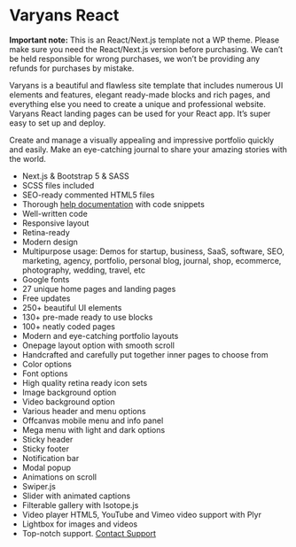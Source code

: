 # Varyans React

<p><strong>Important note:</strong> This is an React/Next.js template not a WP theme. Please make sure you need the React/Next.js version before purchasing. We can’t be held responsible for wrong purchases, we won’t be providing any refunds for purchases by mistake.</p>

<p>Varyans is a beautiful and flawless site template that includes numerous UI elements and features, elegant ready-made blocks and rich pages, and everything else you need to create a unique and professional website. Varyans React landing pages can be used for your React app. It’s super easy to set up and deploy.</p>

<p>Create and manage a visually appealing and impressive portfolio quickly and easily. Make an eye-catching journal to share your amazing stories with the world.</p>

<ul>
<li>Next.js &amp; Bootstrap 5 &amp; SASS
</li>
<li>SCSS files included
</li>
<li>SEO-ready commented HTML5 files
</li>
<li>Thorough <a href="https://Varyans-react.netlify.app/docs" rel="nofollow">help documentation</a> with code snippets
</li>
<li>Well-written code
</li>
<li>Responsive layout
</li>
<li>Retina-ready
</li>
<li>Modern design
</li>
<li>Multipurpose usage: Demos for startup, business, SaaS, software, SEO, marketing, agency, portfolio, personal blog, journal, shop, ecommerce, photography, wedding, travel, etc
</li>
<li>Google fonts
</li>
<li>27 unique home pages and landing pages
</li>
<li>Free updates
</li>
<li>250+ beautiful UI elements
</li>
<li>130+ pre-made ready to use blocks
</li>
<li>100+ neatly coded pages
</li>
<li>Modern and eye-catching portfolio layouts
</li>
<li>Onepage layout option with smooth scroll
</li>
<li>Handcrafted and carefully put together inner pages to choose from
</li>
<li>Color options
</li>
<li>Font options
</li>
<li>High quality retina ready icon sets
</li>
<li>Image background option
</li>
<li>Video background option
</li>
<li>Various header and menu options
</li>
<li>Offcanvas mobile menu and info panel
</li>
<li>Mega menu with light and dark options
</li>
<li>Sticky header
</li>
<li>Sticky footer
</li>
<li>Notification bar
</li>
<li>Modal popup
</li>
<li>Animations on scroll
</li>
<li>Swiper.js
</li>
<li>Slider with animated captions
</li>
<li>Filterable gallery with Isotope.js
</li>
<li>Video player HTML5, YouTube and Vimeo video support with Plyr
</li>
<li>Lightbox for images and videos
</li>
<li>Top-notch support. <a href="https://support.ui-lib.com/">Contact Support</a></li>
</ul>
